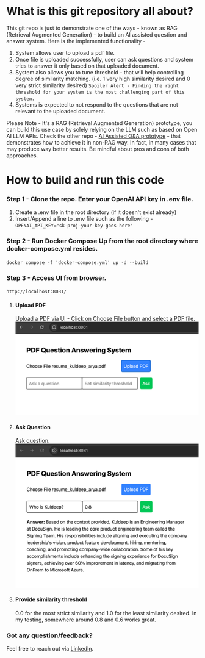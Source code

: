 # What is this git repository all about?
This git repo is just to demonstrate one of the ways - known as RAG (Retrieval Augmented Generation) - to build an AI assisted question and answer system. Here is the implemented functionality -
1. System allows user to upload a pdf file.
2. Once file is uploaded successfully, user can ask questions and system tries to answer it only based on that uploaded document.
3. System also allows you to tune threshold - that will help controlling degree of similarity matching. (i.e. 1 very high similarity desired and 0 very strict similarity desired)
`Spoiler Alert - Finding the right threshold for your system is the most challenging part of this system.`
4. Systems is expected to not respond to the questions that are not relevant to the uploaded document.

Please Note - It's a RAG (Retrieval Augmented Generation) prototype, you can build this use case by solely relying on the LLM such as based on Open AI LLM APIs. Check the other repo - [AI Assisted Q&A prototype](https://github.com/kuldeeparyadotcom/ai_assisted_qna_prototype) - that demonstrates how to achieve it in non-RAG way. In fact, in many cases that may produce way better results. Be mindful about pros and cons of both approaches.

# How to build and run this code

### Step 1 - Clone the repo. Enter your OpenAI API key in .env file.
1. Create a .env file in the root directory (if it doesn't exist already)
2. Insert/Append a line to .env file such as the following - 
`OPENAI_API_KEY="sk-proj-your-key-goes-here"`

### Step 2 - Run Docker Compose Up from the root directory where docker-compose.yml resides.
`docker compose -f 'docker-compose.yml' up -d --build`

### Step 3 - Access UI from browser.
`http://localhost:8081/`

1. #### Upload PDF
    Upload a PDF via UI - Click on Choose File button and select a PDF file.
    ![alt text](image-1.png)
2. #### Ask Question
    Ask question.
    ![alt text](image-3.png)

3. #### Provide similarity threshold
    0.0 for the most strict similarity and 1.0 for the least similarity desired. In my testing, somewhere around 0.8 and 0.6 works great.


### Got any question/feedback?
Feel free to reach out via [LinkedIn](https://www.linkedin.com/in/kuldeeparyadotcom/).
